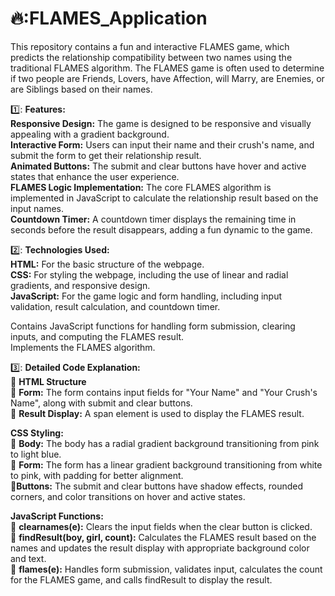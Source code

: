 # 🔥:FLAMES_Application
This repository contains a fun and interactive FLAMES game, which predicts the relationship compatibility between two names using the traditional FLAMES algorithm. The FLAMES game is often used to determine if two people are Friends, Lovers, have Affection, will Marry, are Enemies, or are Siblings based on their names.

1️⃣: __Features:__  
__Responsive Design:__ The game is designed to be responsive and visually appealing with a gradient background.  
__Interactive Form:__ Users can input their name and their crush's name, and submit the form to get their relationship result.  
__Animated Buttons:__ The submit and clear buttons have hover and active states that enhance the user experience.  
__FLAMES Logic Implementation:__ The core FLAMES algorithm is implemented in JavaScript to calculate the relationship result based on the input names.  
__Countdown Timer:__ A countdown timer displays the remaining time in seconds before the result disappears, adding a fun dynamic to the game.  

2️⃣: __Technologies Used:__     
__HTML:__ For the basic structure of the webpage.    
__CSS:__ For styling the webpage, including the use of linear and radial gradients, and responsive design.  
__JavaScript:__ For the game logic and form handling, including input validation, result calculation, and countdown timer.  

Contains JavaScript functions for handling form submission, clearing inputs, and computing the FLAMES result.  
Implements the FLAMES algorithm.  

3️⃣: __Detailed Code Explanation:__  
🔹 __HTML Structure__  
🔹 __Form:__ The form contains input fields for "Your Name" and "Your Crush's Name", along with submit and clear buttons.  
🔹 __Result Display:__ A span element is used to display the FLAMES result.  

__CSS Styling:__  
🔹 __Body:__ The body has a radial gradient background transitioning from pink to light blue.   
🔹 __Form:__ The form has a linear gradient background transitioning from white to pink, with padding for better alignment.   
🔹__Buttons:__ The submit and clear buttons have shadow effects, rounded corners, and color transitions on hover and active states.   

__JavaScript Functions:__  
🔹 __clearnames(e):__ Clears the input fields when the clear button is clicked.   
🔹 __findResult(boy, girl, count):__ Calculates the FLAMES result based on the names and updates the result display with appropriate background color and text.   
🔹 __flames(e):__ Handles form submission, validates input, calculates the count for the FLAMES game, and calls findResult to display the result.   
